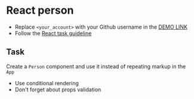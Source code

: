 # React person
- Replace `<your_account>` with your Github username in the [DEMO LINK](https://Moroz-Dmytro.github.io/react_article/)
- Follow the [React task guideline](https://github.com/mate-academy/react_task-guideline#react-tasks-guideline)

## Task
Create a `Person` component and use it instead of repeating markup in the `App`

- Use conditional rendering
- Don't forget about props validation
